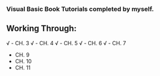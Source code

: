 <h3> <b> Visual Basic Book Tutorials completed by myself. </b> </h3>

<h2> Working Through: </h2>

√ - CH. 3
√ - CH. 4
√ - CH. 5
√ - CH. 6
√ - CH. 7
  - CH. 9
  - CH. 10
  - CH. 11
